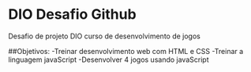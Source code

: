 # DIO Desafio Github
Desafio de projeto DIO curso de desenvolvimento de jogos

##Objetivos:
-Treinar desenvolvimento web com HTML e CSS
-Treinar a linguagem javaScript
-Desenvolver 4 jogos usando javaScript
